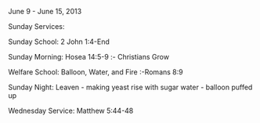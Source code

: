 June 9 - June 15, 2013

Sunday Services:

 Sunday School: 2 John 1:4-End

 Sunday Morning: Hosea 14:5-9 :- Christians Grow

 Welfare School: Balloon, Water, and Fire :-Romans 8:9

 Sunday Night: Leaven - making yeast rise with sugar water - balloon puffed up

Wednesday Service: Matthew 5:44-48